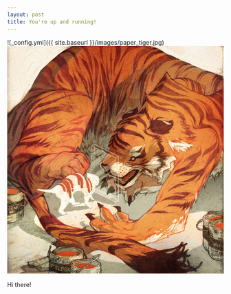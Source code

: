 ```yaml
---
layout: post
title: You're up and running!
---
```


![_config.yml]({{ site.baseurl }}/images/paper_tiger.jpg)
![mirror](https://raw.githubusercontent.com/clstrfcuk/clstrfcuk.github.io/master/images/Paper_Tiger.jpg "Mirror")

Hi there!